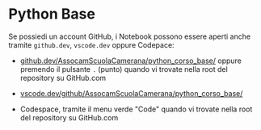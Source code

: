 # Python Base

Se possiedi un account GitHub, i Notebook possono essere aperti anche tramite `github.dev`, `vscode.dev` oppure Codepace:

- [github.dev/AssocamScuolaCamerana/python_corso_base/](https://github.dev/AssocamScuolaCamerana/python_corso_base/) oppure premendo il pulsante `.` (punto) quando vi trovate nella root del repository su GitHub.com

- [vscode.dev/github/AssocamScuolaCamerana/python_corso_base/](https://vscode.dev/github/AssocamScuolaCamerana/python_corso_base/)

- Codespace, tramite il menu verde "Code" quando vi trovate nella root del repository su GitHub.com
